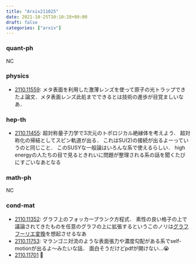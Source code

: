 ```yaml
---
title: "Arxiv211025"
date: 2021-10-25T10:10:28+09:00
draft: false
categories: ["arxiv"]
---
```


### quant-ph
NC 

### physics
- [2110.11559](https://arxiv.org/abs/2110.11559):
メタ表面を利用した激薄レンズを使って原子の光トラップできたよ論文．メタ表面レンズ此処までできるとは技術の進歩が目覚ましいなあ．


### hep-th
- [2110.11455](https://arxiv.org/abs/2110.11455):
  超対称量子力学で3次元のトポロジカル絶縁体を考えよう．
  超対称化の帰結としてスピン軌道が出る．
  これはSU(2)の接続が出るよーっていうのと同じこと．
  このSUSYな一般論はいろんな系で使えるらしい．
  high energyの人たちの目で見るときれいに問題が整理される系の話を聞くたびにすごいなあとなる


### math-ph
NC


### cond-mat
- [2110.11352](https://arxiv.org/abs/2110.11352):
  グラフ上のフォッカープランク方程式．
  素性の良い格子の上で議論されてきたものを任意のグラフの上に拡張するというこのノリは[グラフフーリエ変換](https://en.wikipedia.org/wiki/Graph_Fourier_transform)を想起させるなあ
- [2110.11753](https://arxiv.org/abs/2110.11753):
  マランゴニ対流のような表面張力や濃度勾配がある系でself-motionが出るよ〜みたいな話．
  面白そうだけどpdfが開けない...😭
- [2110.11701](https://arxiv.org/abs/2110.11701) 🎉
